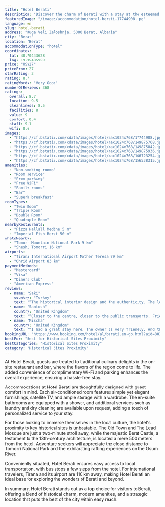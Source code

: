 ```yaml
---
title: "Hotel Berati"
description: "Discover the charm of Berati with a stay at the esteemed Hotel Berati, a prime choice for travelers seeking both comfort and convenience in the heart of the city's historical center."
featuredImage: "/images/accommodation/hotel-berati-17744908.jpg"
language: en
slug: hotel-berati
address: "Ruga Veli Zaloshnja, 5000 Berat, Albania"
city: "Berat"
location: "Berat"
accommodationType: "hotel"
coordinates:
  lat: 40.70443628
  lng: 19.95435959
price: "US$27"
priceFrom: 27
starRating: 3
rating: 8.7
ratingWords: "Very Good"
numberOfReviews: 368
ratings:
  overall: 8.7
  location: 9.5
  cleanliness: 8.5
  facilities: 8
  value: 9
  comfort: 8.4
  staff: 9.1
  wifi: 8.6
images:
  - "https://cf.bstatic.com/xdata/images/hotel/max1024x768/17744908.jpg?k=b3e0534e3f7aae6897ddce6f11ae0961defff65432a3794ee2f287a8767a19bb&o=&hp=1"
  - "https://cf.bstatic.com/xdata/images/hotel/max1024x768/149875768.jpg?k=d42d2aa79a43d96e1070b90fee4ac0f7f01a9a17bbf0e6a09203c5333892e8ca&o=&hp=1"
  - "https://cf.bstatic.com/xdata/images/hotel/max1024x768/149875842.jpg?k=6a0da07213221c6378c2f87f84f4c7046e4f01d6d10012cf87bf0588968552ae&o=&hp=1"
  - "https://cf.bstatic.com/xdata/images/hotel/max1024x768/149875936.jpg?k=9fd19b571bc4465ec5bdfc1397cf4f436bfd6ebe0f093e0c186accd87a7a8768&o=&hp=1"
  - "https://cf.bstatic.com/xdata/images/hotel/max1024x768/166723254.jpg?k=65760564876b6caf4eb2e15acb6cfa953a326823ee30c726779e95f787455689&o=&hp=1"
  - "https://cf.bstatic.com/xdata/images/hotel/max1024x768/156538315.jpg?k=67bd2879dc6f9aa0379b5f10956068d71e15593fa4579068f6731e0005d6cab2&o=&hp=1"
amenities:
  - "Non-smoking rooms"
  - "Room service"
  - "Free parking"
  - "Free WiFi"
  - "Family rooms"
  - "Bar"
  - "Superb breakfast"
roomTypes:
  - "Twin Room"
  - "Triple Room"
  - "Double Room"
  - "Quadruple Room"
nearbyRestaurants:
  - "Pizza Hallall Medine 5 m"
  - "Imperial Fish Berat 50 m"
whatsNearby:
  - "Tomorr Mountain National Park 9 km"
  - "Sheshi Tomorri 16 km"
airports:
  - "Tirana International Airport Mother Teresa 79 km"
  - "Ohrid Airport 83 km"
paymentMethods:
  - "Mastercard"
  - "Visa"
  - "Diners Club"
  - "American Express"
reviews:
  - name: "Saki"
    country: "Turkey"
    text: "“The historical interior design and the authenticity. The location of the hotel is close to everything. The hotel is in the centre”"
  - name: "Santosh"
    country: "United Kingdom"
    text: "“Closer to the centre, closer to the public transports. Friendly and helpful staff. Total value for money.”"
  - name: "Mischa"
    country: "United Kingdom"
    text: "“I had a great stay here. The owner is very friendly. And the location is perfect for me since I'm very lazy, hate slope and stairs. Just easy walk to all the attractions, restaurants, bus stop, supermarket. I paid such less money but it's 5 stars...”"
bookingURL: "https://www.booking.com/hotel/al/berati.en-gb.html?aid=8035640"
bestFor: "Best for Historical Sites Proximity"
bestCategories: "Historical Sites Proximity"
category: "Historical Sites Proximity"
---
```


At Hotel Berati, guests are treated to traditional culinary delights in the on-site restaurant and bar, where the flavors of the region come to life. The added convenience of complimentary Wi-Fi and parking enhances the overall experience, ensuring a hassle-free stay.

Accommodations at Hotel Berati are thoughtfully designed with guest comfort in mind. Each air-conditioned room features simple yet elegant furnishings, satellite TV, and ample storage with a wardrobe. The en-suite bathrooms are equipped with a shower, and additional services such as laundry and dry cleaning are available upon request, adding a touch of personalized service to your stay.

For those looking to immerse themselves in the local culture, the hotel's proximity to key historical sites is unbeatable. The Old Town and The Lead Mosque are just a two-minute stroll away, while the majestic Berat Castle, a testament to the 13th-century architecture, is located a mere 500 meters from the hotel. Adventure seekers will appreciate the close distance to Tomorri National Park and the exhilarating rafting experiences on the Osum River.

Conveniently situated, Hotel Berati ensures easy access to local transportation, with bus stops a few steps from the hotel. For international travelers, Tirana and its airport are 110 km away, making Hotel Berati an ideal base for exploring the wonders of Berati and beyond.

In summary, Hotel Berati stands out as a top choice for visitors to Berati, offering a blend of historical charm, modern amenities, and a strategic location that puts the best of the city within easy reach.